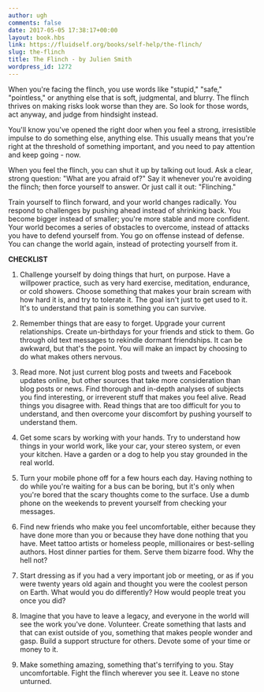 ```yaml
---
author: ugh
comments: false
date: 2017-05-05 17:38:17+00:00
layout: book.hbs
link: https://fluidself.org/books/self-help/the-flinch/
slug: the-flinch
title: The Flinch - by Julien Smith
wordpress_id: 1272
---
```


When you're facing the flinch, you use words like "stupid," "safe," "pointless," or anything else that is soft, judgmental, and blurry. The flinch thrives on making risks look worse than they are. So look for those words, act anyway, and judge from hindsight instead.

You'll know you've opened the right door when you feel a strong, irresistible impulse to do something else, anything else. This usually means that you're right at the threshold of something important, and you need to pay attention and keep going - now.

When you feel the flinch, you can shut it up by talking out loud. Ask a clear, strong question: "What are you afraid of?" Say it whenever you're avoiding the flinch; then force yourself to answer. Or just call it out: "Flinching."

Train yourself to flinch forward, and your world changes radically. You respond to challenges by pushing ahead instead of shrinking back. You become bigger instead of smaller; you're more stable and more confident. Your world becomes a series of obstacles to overcome, instead of attacks you have to defend yourself from. You go on offense instead of defense. You can change the world again, instead of protecting yourself from it.

**CHECKLIST**

1.  Challenge yourself by doing things that hurt, on purpose. Have a willpower practice, such as very hard exercise, meditation, endurance, or cold showers. Choose something that makes your brain scream with how hard it is, and try to tolerate it. The goal isn't just to get used to it. It's to understand that pain is something you can survive.

2.  Remember things that are easy to forget. Upgrade your current relationships. Create un-birthdays for your friends and stick to them. Go through old text messages to rekindle dormant friendships. It can be awkward, but that's the point. You will make an impact by choosing to do what makes others nervous.

3.  Read more. Not just current blog posts and tweets and Facebook updates online, but other sources that take more consideration than blog posts or news. Find thorough and in-depth analyses of subjects you find interesting, or irreverent stuff that makes you feel alive. Read things you disagree with. Read things that are too difficult for you to understand, and then overcome your discomfort by pushing yourself to understand them.

4.  Get some scars by working with your hands. Try to understand how things in your world work, like your car, your stereo system, or even your kitchen. Have a garden or a dog to help you stay grounded in the real world.

5.  Turn your mobile phone off for a few hours each day. Having nothing to do while you're waiting for a bus can be boring, but it's only when you're bored that the scary thoughts come to the surface. Use a dumb phone on the weekends to prevent yourself from checking your messages.

6.  Find new friends who make you feel uncomfortable, either because they have done more than you or because they have done nothing that you have. Meet tattoo artists or homeless people, millionaires or best-selling authors. Host dinner parties for them. Serve them bizarre food. Why the hell not?

7.  Start dressing as if you had a very important job or meeting, or as if you were twenty years old again and thought you were the coolest person on Earth. What would you do differently? How would people treat you once you did?

8.  Imagine that you have to leave a legacy, and everyone in the world will see the work you've done. Volunteer. Create something that lasts and that can exist outside of you, something that makes people wonder and gasp. Build a support structure for others. Devote some of your time or money to it.

9.  Make something amazing, something that's terrifying to you. Stay uncomfortable. Fight the flinch wherever you see it. Leave no stone unturned.
